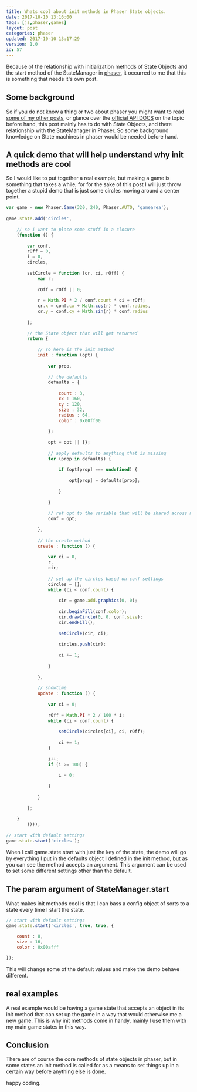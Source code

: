 ```yaml
---
title: Whats cool about init methods in Phaser State objects.
date: 2017-10-10 13:16:00
tags: [js,phaser,games]
layout: post
categories: phaser
updated: 2017-10-10 13:17:29
version: 1.0
id: 57
---
```


Because of the relationship with initialization methods of State Objects and the start method of the StateManager in [phaser](http://phaser.io), it occurred to me that this is something that needs it's own post.

<!-- more -->

## Some background

So if you do not know a thing or two about phaser you might want to read [some of my other posts](/categories/phaser/), or glance over the [official API DOCS](http://phaser.io/docs/2.6.2/index) on the topic before hand, this post mainly has to do with State Objects, and there relationship with the StateManager in Phaser. So some background knowledge on State machines in phaser would be needed before hand.

## A quick demo that will help understand why init methods are cool

So I would like to put together a real example, but making a game is something that takes a while, for for the sake of this post I will just throw together a stupid demo that is just some circles moving around a center point.

```js
var game = new Phaser.Game(320, 240, Phaser.AUTO, 'gamearea');
 
game.state.add('circles',
 
    // so I want to place some stuff in a closure
    (function () {
 
        var conf,
        rOff = 0,
        i = 0,
        circles,
 
        setCircle = function (cr, ci, rOff) {
            var r;
 
            rOff = rOff || 0;
 
            r = Math.PI * 2 / conf.count * ci + rOff;
            cr.x = conf.cx + Math.cos(r) * conf.radius,
            cr.y = conf.cy + Math.sin(r) * conf.radius
 
        };
 
        // the State object that will get returned
        return {
 
            // so here is the init method
            init : function (opt) {
 
                var prop,
 
                // the defaults
                defaults = {
 
                    count : 3,
                    cx : 160,
                    cy : 120,
                    size : 32,
                    radius : 64,
                    color : 0x00ff00
 
                };
 
                opt = opt || {};
 
                // apply defaults to anything that is missing
                for (prop in defaults) {
 
                    if (opt[prop] === undefined) {
 
                        opt[prop] = defaults[prop];
 
                    }
 
                }
 
                // ref opt to the variable that will be shared across methods.
                conf = opt;
 
            },
 
            // the create method
            create : function () {
 
                var ci = 0,
                r,
                cir;
 
                // set up the circles based on conf settings
                circles = [];
                while (ci < conf.count) {
 
                    cir = game.add.graphics(0, 0);
 
                    cir.beginFill(conf.color);
                    cir.drawCircle(0, 0, conf.size);
                    cir.endFill();
 
                    setCircle(cir, ci);
 
                    circles.push(cir);
 
                    ci += 1;
 
                }
 
            },
 
            // showtime
            update : function () {
 
                var ci = 0;
 
                rOff = Math.PI * 2 / 100 * i;
                while (ci < conf.count) {
 
                    setCircle(circles[ci], ci, rOff);
 
                    ci += 1;
                }
 
                i++;
                if (i >= 100) {
 
                    i = 0;
 
                }
 
            }
 
        };
 
    }
        ()));
 
// start with default settings
game.state.start('circles');
```

When I call game.state.start with just the key of the state, the demo will go by everything I put in the defaults object I defined in the init method, but as you can see the method accepts an argument. This argument can be used to set some different settings other than the default.

## The param argument of StateManager.start

What makes init methods cool is that I can bass a config object of sorts to a state every time I start the state. 

```js
// start with default settings
game.state.start('circles', true, true, {

    count : 8,
    size : 16,
    color : 0x00afff

});
```

This will change some of the default values and make the demo behave different.

## real examples

A real example would be having a game state that accepts an object in its init method that can set up the game in a way that would otherwise me a new game. This is why init methods come in handy, mainly I use them with my main game states in this way.

## Conclusion

There are of course the core methods of state objects in phaser, but in some states an init method is called for as a means to set things up in a certain way before anything else is done.

happy coding.
